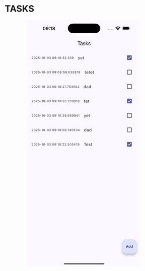 # TASKS


<p align="center">
  <img src="./docs/images/image.png" alt="App screenshot" width="360">
</p>